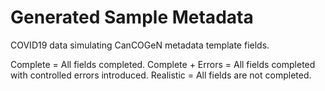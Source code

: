 # Generated Sample Metadata

COVID19 data simulating CanCOGeN metadata template fields.

Complete = All fields completed.
Complete + Errors = All fields completed with controlled errors introduced.
Realistic = All fields are not completed.
